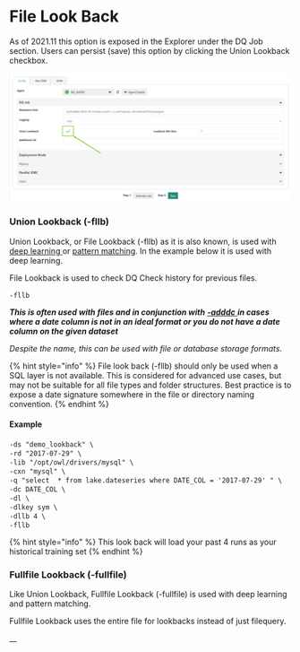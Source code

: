# File Look Back

As of 2021.11 this option is exposed in the Explorer under the DQ Job section. Users can persist (save) this option by clicking the Union Lookback checkbox.

![](../../.gitbook/assets/union-lookback-checkbox.png)

### Union Lookback (-fllb)

Union Lookback, or File Lookback (-fllb) as it is also known, is used with [deep learning ](../../dq-visuals/more/outliers.md#numerical-outliers)or [pattern matching](../../dq-visuals/more/pattern-mining.md). In the example below it is used with deep learning.&#x20;

File Lookback is used to check DQ Check history for previous files.

```
-fllb
```

_**This is often used with files and in conjunction with**_ [_**-adddc**_ ](add-date-column.md)_**in cases where a date column is not in an ideal format or you do not have a date column on the given dataset**_

_Despite the name, this can be used with file or database storage formats._

{% hint style="info" %}
File look back (-fllb) should only be used when a SQL layer is not available.  This is considered for advanced use cases, but may not be suitable for all file types and folder structures.  Best practice is to expose a date signature somewhere in the file or directory naming convention.&#x20;
{% endhint %}

#### Example

```
-ds "demo_lookback" \
-rd "2017-07-29" \
-lib "/opt/owl/drivers/mysql" \
-cxn "mysql" \
-q "select  * from lake.dateseries where DATE_COL = '2017-07-29' " \      
-dc DATE_COL \
-dl \ 
-dlkey sym \
-dllb 4 \
-fllb
```

{% hint style="info" %}
This look back will load your past 4 runs as your historical training set
{% endhint %}

### Fullfile Lookback (-fullfile)

Like Union Lookback, Fullfile Lookback (-fullfile) is used with deep learning and pattern matching.

Fullfile Lookback uses the entire file for lookbacks instead of just filequery.

__
